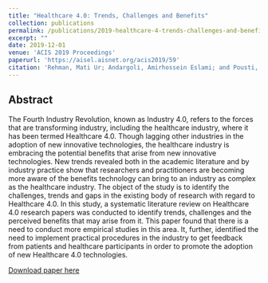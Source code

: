 ```yaml
---
title: "Healthcare 4.0: Trends, Challenges and Benefits"
collection: publications
permalink: /publications/2019-healthcare-4-trends-challenges-and-benefits
excerpt: ""
date: 2019-12-01
venue: 'ACIS 2019 Proceedings'
paperurl: 'https://aisel.aisnet.org/acis2019/59'
citation: 'Rehman, Mati Ur; Andargoli, Amirhossein Eslami; and Pousti, Hamid, "Healthcare 4.0: Trends, Challenges and Benefits" (2019). ACIS 2019 Proceedings. 59.'
---
```

## Abstract
The Fourth Industry Revolution, known as Industry 4.0, refers to the forces that are transforming industry, including the healthcare industry, where it has been termed Healthcare 4.0. Though lagging other industries in the adoption of new innovative technologies, the healthcare industry is embracing the potential benefits that arise from new innovative technologies. New trends revealed both in the academic literature and by industry practice show that researchers and practitioners are becoming more aware of the benefits technology can bring to an industry as complex as the healthcare industry. The object of the study is to identify the challenges, trends and gaps in the existing body of research with regard to Healthcare 4.0. In this study, a systematic literature review on Healthcare 4.0 research papers was conducted to identify trends, challenges and the perceived benefits that may arise from it. This paper found that there is a need to conduct more empirical studies in this area. It, further, identified the need to implement practical procedures in the industry to get feedback from patients and healthcare participants in order to promote the adoption of new Healthcare 4.0 technologies.

[Download paper here](https://aisel.aisnet.org/acis2019/59)
